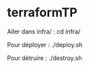 # terraformTP

Aller dans infra/ :
cd infra/

Pour déployer :
./deploy.sh

Pour détruire :
./destroy.sh